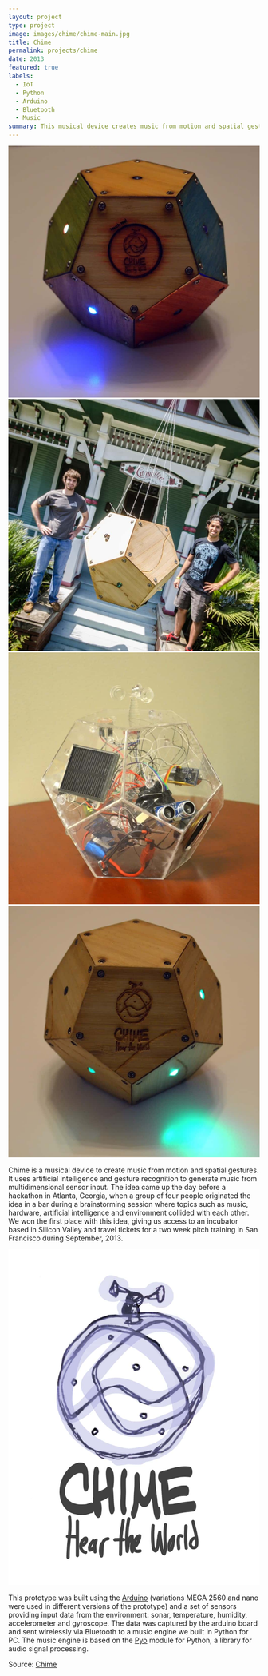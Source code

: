```yaml
---
layout: project
type: project
image: images/chime/chime-main.jpg
title: Chime
permalink: projects/chime
date: 2013
featured: true
labels:
  - IoT
  - Python
  - Arduino
  - Bluetooth
  - Music
summary: This musical device creates music from motion and spatial gestures. Chime takes inputs from different physical variables via an accelerometer, gyroscope, microphone, temperature and humidity sensors. Variations in these inputs are used to generate music.
---
```

<div class="ui small rounded images">
  <img class="ui image zoom" src="../images/chime/chime-color.jpg">
  <img class="ui image zoom" src="../images/chime/chime-hackerhouse.jpg">
  <img class="ui image zoom" src="../images/chime/chime-internals.jpg">
  <img class="ui image zoom" src="../images/chime/chime-wood.jpg">
</div>

<p class="pjustify">Chime is a musical device to create music from motion and spatial gestures. It uses artificial intelligence and gesture recognition to generate music from multidimensional sensor input. The idea came up the day before a hackathon in Atlanta, Georgia, when a group of four people originated the idea in a bar during a brainstorming session where topics such as music, hardware, artificial intelligence and environment collided with each other. We won the first place with this idea, giving us access to an incubator based in Silicon Valley and travel tickets for a two week pitch training in San Francisco during September, 2013.</p>

<img class="ui medium right floated rounded image chime zoom medium-amp1_3" src="../images/chime/chime-logo.jpg">

<p class="pjustify">This prototype was built using the <a class="hlink" href="https://www.arduino.cc/">Arduino</a> (variations MEGA 2560 and nano were used in different versions of the prototype) and a set of sensors providing input data from the environment: sonar, temperature, humidity, accelerometer and gyroscope. The data was captured by the arduino board and sent wirelessly via Bluetooth to a music engine we built in Python for PC. The music engine is based on the <a class="hlink" href="https://github.com/belangeo/pyo">Pyo</a> module for Python, a library for audio signal processing.</p>

<p class="pjustify">Source: <a class="hlink" href="https://github.com/juandarr/chime"><i class="large github icon"></i>Chime</a></p>
